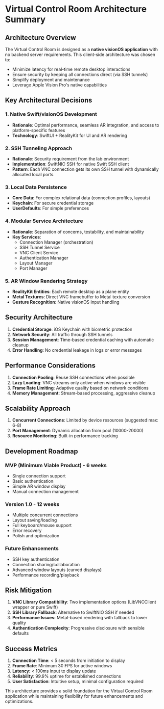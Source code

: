 # Virtual Control Room Architecture Summary

## Architecture Overview

The Virtual Control Room is designed as a **native visionOS application** with no backend server requirements. This client-side architecture was chosen to:
- Minimize latency for real-time remote desktop interactions
- Ensure security by keeping all connections direct (via SSH tunnels)
- Simplify deployment and maintenance
- Leverage Apple Vision Pro's native capabilities

## Key Architectural Decisions

### 1. **Native Swift/visionOS Development**
- **Rationale**: Optimal performance, seamless AR integration, and access to platform-specific features
- **Technology**: SwiftUI + RealityKit for UI and AR rendering

### 2. **SSH Tunneling Approach**
- **Rationale**: Security requirement from the lab environment
- **Implementation**: SwiftNIO SSH for native Swift SSH client
- **Pattern**: Each VNC connection gets its own SSH tunnel with dynamically allocated local ports

### 3. **Local Data Persistence**
- **Core Data**: For complex relational data (connection profiles, layouts)
- **Keychain**: For secure credential storage
- **UserDefaults**: For simple preferences

### 4. **Modular Service Architecture**
- **Rationale**: Separation of concerns, testability, and maintainability
- **Key Services**:
  - Connection Manager (orchestration)
  - SSH Tunnel Service
  - VNC Client Service
  - Authentication Manager
  - Layout Manager
  - Port Manager

### 5. **AR Window Rendering Strategy**
- **RealityKit Entities**: Each remote desktop as a plane entity
- **Metal Textures**: Direct VNC framebuffer to Metal texture conversion
- **Gesture Recognition**: Native visionOS input handling

## Security Architecture

1. **Credential Storage**: iOS Keychain with biometric protection
2. **Network Security**: All traffic through SSH tunnels
3. **Session Management**: Time-based credential caching with automatic cleanup
4. **Error Handling**: No credential leakage in logs or error messages

## Performance Considerations

1. **Connection Pooling**: Reuse SSH connections when possible
2. **Lazy Loading**: VNC streams only active when windows are visible
3. **Frame Rate Limiting**: Adaptive quality based on network conditions
4. **Memory Management**: Stream-based processing, aggressive cleanup

## Scalability Approach

1. **Concurrent Connections**: Limited by device resources (suggested max: 6-8)
2. **Port Management**: Dynamic allocation from pool (10000-20000)
3. **Resource Monitoring**: Built-in performance tracking

## Development Roadmap

### MVP (Minimum Viable Product) - 6 weeks
- Single connection support
- Basic authentication
- Simple AR window display
- Manual connection management

### Version 1.0 - 12 weeks
- Multiple concurrent connections
- Layout saving/loading
- Full keyboard/mouse support
- Error recovery
- Polish and optimization

### Future Enhancements
- SSH key authentication
- Connection sharing/collaboration
- Advanced window layouts (curved displays)
- Performance recording/playback

## Risk Mitigation

1. **VNC Library Compatibility**: Two implementation options (LibVNCClient wrapper or pure Swift)
2. **SSH Library Fallback**: Alternative to SwiftNIO SSH if needed
3. **Performance Issues**: Metal-based rendering with fallback to lower quality
4. **Authentication Complexity**: Progressive disclosure with sensible defaults

## Success Metrics

1. **Connection Time**: < 5 seconds from initiation to display
2. **Frame Rate**: Minimum 30 FPS for active windows
3. **Latency**: < 100ms input to display update
4. **Reliability**: 99.9% uptime for established connections
5. **User Satisfaction**: Intuitive setup, minimal configuration required

This architecture provides a solid foundation for the Virtual Control Room application while maintaining flexibility for future enhancements and optimizations. 